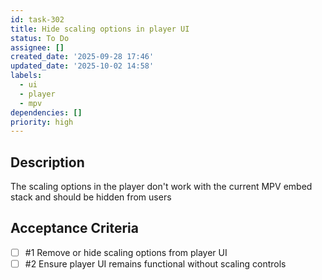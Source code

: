 ```yaml
---
id: task-302
title: Hide scaling options in player UI
status: To Do
assignee: []
created_date: '2025-09-28 17:46'
updated_date: '2025-10-02 14:58'
labels:
  - ui
  - player
  - mpv
dependencies: []
priority: high
---
```


## Description

<!-- SECTION:DESCRIPTION:BEGIN -->
The scaling options in the player don't work with the current MPV embed stack and should be hidden from users
<!-- SECTION:DESCRIPTION:END -->

## Acceptance Criteria
<!-- AC:BEGIN -->
- [ ] #1 Remove or hide scaling options from player UI
- [ ] #2 Ensure player UI remains functional without scaling controls
<!-- AC:END -->
